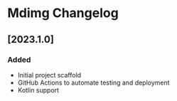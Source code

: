 <!-- Keep a Changelog guide -> https://keepachangelog.com -->

# Mdimg Changelog

## [2023.1.0]

### Added

- Initial project scaffold
- GitHub Actions to automate testing and deployment
- Kotlin support
